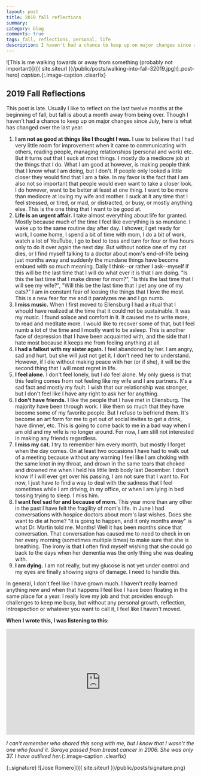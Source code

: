 ```yaml
---
layout: post
title: 2019 fall reflections
summary:
category: blog
comments: true
tags: fall, reflections, personal, life
description: I haven't had a chance to keep up on major changes since about July, but here is what has changed over the last year.
---
```


![This is me walking towards or away from something (probably not important)]({{ site.siteurl }}/public/posts/walking-into-fall-32019.jpg){:.post-hero}
*caption.*{:.image-caption .clearfix}


## 2019 Fall Reflections
This post is late. Usually I like to reflect on the last twelve months at the beginning of fall, but fall is about a month away from being over. Though I haven't had a chance to keep up on major changes since July, here is what has changed over the last year.

1. **I am not as good at things like I thought I was.** I use to believe that I had very little room for improvement when it came to communicating with others, reading people, managing relationships (personal and work) etc. But it turns out that I suck at most things. I mostly do a mediocre job at the things that I do. What I am good at however, is making people think that I know what I am doing, but I don't. If people only looked a little closer they would find that I am a fake. In my favor is the fact that I am also not so important that people would even want to take a closer look. I do however, want to be better at least at one thing. I want to be more than mediocre at loving my wife and mother. I suck at it any time that I feel stressed, or tired, or mad, or distracted, or busy, or mostly anything else. This is the one thing that I want to be good at.
2. **Life is an urgent affair.** I take almost everything about life for granted. Mostly because much of the time I feel like everything is so mundane. I wake up to the same routine day after day. I shower, I get ready for work, I come home, I spend a bit of time with mom, I do a bit of work, watch a lot of YouTube, I go to bed to toss and turn for four or five hours only to do it over again the next day. But without notice one of my cat dies, or I find myself talking to a doctor about mom's end-of-life being just months away and suddenly the mundane things have become embued with so  much meaning. Daily I think--or rather I ask--myself if this will be the last time that I will do what ever it is that I am doing. "Is this the last time that I make dinner for mom?", "Is this the last time that I will see my wife?", "Will this be the last time that I pet any one of my cats?" I am in constant fear of loosing the things that I love the most. This is a new fear for me and it paralyzes me and I go numb.
3. **I miss music.** When I first moved to Ellensburg I had a ritual that I whould have realized at the time that it could not be sustainable. It was my music. I found solace and comfort in it. It caused me to write more, to read and meditate more. I would like to recover some of that, but I feel numb a lot of the time and I mostly want to be asleep. This is another face of depression that I have been acquainted with, and the side that I hate most because it keeps me from feeling anything at all.
4. **I had a fallout with my sister again.** I feel abandoned by her. I am angry, sad and hurt, but she will just not get it. I don't need her to understand. However, if I die without making peace with her (or if she), it will be the second thing that I will most regret in life.
5. **I feel alone.** I don't feel lonely, but I do feel alone. My only guess is that this feeling comes from not feeling like my wife and I are partners. It's a sad fact and mostly my fault. I wish that our relationship was stronger, but I don't feel like I have any right to ask her for anything.
6. **I don't have friends.** I like the people that I have met in Ellensburg. The majority have been through work. I like them so much that they have become some of my favorite people. But I refuse to befriend them. It's become an art form for me to get out of social invites to get a drink, have dinner, etc. This is going to come back to me in a bad way when I am old and my wife is no longer around. For now, I am still not interested in making any friends regardless.
7. **I miss my cat.** I try to remember him every month, but mostly I forget when the day comes. On at least two occasions I have had to walk out of a meeting because without any warning I feel like I am choking with the same knot in my throat, and drown in the same tears that choked and drowned me when I held his little limb body last December. I don't know if I will ever get over his passing, I am not sure that I want to. For now, I just have to find a way to deal with the sadness that I feel sometimes while I am driving, in my office, or when I am lying in bed tossing trying to sleep. I miss him.
8. **I want feel sad for and because of mom.** This year more than any other in the past I have felt the fragility of mom's life. In June I had conversations with hospice doctors about mom's last wishes. Does she want to die at home? "it is going to happen, and it only months away" is what Dr. Martin told me. Months! Well it has been months since that conversation. That conversation has caused me to need to check in on her every morning (sometimes multiple times) to make sure that she is breathing. The irony is that I often find myself wishing that she could go back to the days when her dementia was the only thing she was dealing with.
9. **I am dying.** I am not really, but my glucose is not yet under control and my eyes are finally showing signs of damage. I need to handle this.

In general, I don't feel like I have grown much. I haven't really learned anything new and when that happens I feel like I have been floating in the same place for a year. I really love my job and that provides enough challenges to keep me busy, but without any personal growth, reflection, introspection or whatever you want to call it, I feel like I haven't moved.

**When I wrote this, I was listening to this:**
 <style>.embed-container { position: relative; padding-bottom: 56.25%; height: 0; overflow: hidden; max-width: 100%; } .embed-container iframe, .embed-container object, .embed-container embed { position: absolute; top: 0; left: 0; width: 100%; height: 100%; }</style>
<div class='embed-container'><iframe src='https://www.youtube.com/embed/zPucjzygEKs?rel=0&amp;t=27s&amp;showinfo=0' frameborder='0' allowfullscreen></iframe></div>

*I can't remember who shared this song with me, but I know that I wasn't the one who found it. Soraya passed from breast cancer in 2006. She was only 37. I have outlived her.*{:.image-caption .clearfix}


{:.signature}
![Jose Romero]({{ site.siteurl }}/public/posts/signature.png)
